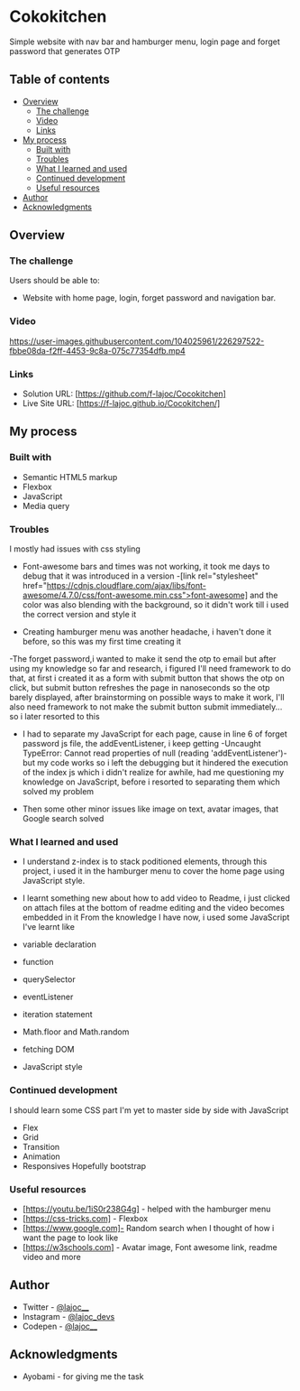 # Cokokitchen 
Simple website with nav bar and hamburger menu, login page and forget password that generates OTP

## Table of contents

- [Overview](#overview)
  - [The challenge](#the-challenge)
  - [Video](#video)
  - [Links](#links)
- [My process](#my-process)
  - [Built with](#built-with)
  - [Troubles](#troubles)
  - [What I learned and used](#what-i-learned-and-used)
  - [Continued development](#continued-development)
  - [Useful resources](#useful-resources)
- [Author](#author)
- [Acknowledgments](#acknowledgments)

## Overview

### The challenge

Users should be able to:

- Website with home page, login, forget password and navigation bar.

### Video 


https://user-images.githubusercontent.com/104025961/226297522-fbbe08da-f2ff-4453-9c8a-075c77354dfb.mp4




### Links

- Solution URL: [https://github.com/f-lajoc/Cocokitchen] 
- Live Site URL: [https://f-lajoc.github.io/Cocokitchen/]

## My process

### Built with

- Semantic HTML5 markup
- Flexbox
- JavaScript
- Media query

### Troubles

I mostly had issues with css styling

- Font-awesome bars and times was not working, it took me days to debug that it was introduced in a version -[link rel="stylesheet" href="https://cdnjs.cloudflare.com/ajax/libs/font-awesome/4.7.0/css/font-awesome.min.css">font-awesome] and the color was also blending with the background, so it didn't work till i used the correct version and style it

- Creating hamburger menu was another headache, i haven't done it before, so this was my first time creating it

-The forget password,i wanted to make it send the otp to email but after using my knowledge so far and research, i figured I'll need framework to do that, at first i created it as a form with submit button that shows the otp on click, but submit button refreshes the page in nanoseconds so the otp barely displayed, after brainstorming on possible ways to make it work, I'll also need framework to not make the submit button submit immediately... so i later resorted to this

- I had to separate my JavaScript for each page, cause in line 6 of forget password js file, the addEventListener, i keep getting -Uncaught TypeError: Cannot read properties of null (reading 'addEventListener')- but my code works so i left the debugging but it hindered the execution of the index js which i didn't realize for awhile, had me questioning my knowledge on JavaScript, before i resorted to separating them which solved my problem

- Then some other minor issues like image on text, avatar images, that Google search solved

### What I learned and used

- I understand z-index is to stack poditioned elements, through this project, i used it in the hamburger menu to cover the home page using JavaScript style.
- I learnt something new about how to add video to Readme, i just clicked on attach files at the bottom of readme editing and the video becomes embedded in it
From the knowledge I have now, i used some JavaScript I've learnt like

- variable declaration
- function
- querySelector
- eventListener
- iteration statement
- Math.floor and Math.random
- fetching DOM
- JavaScript style

### Continued development

I should learn some CSS part I'm yet to master side by side with JavaScript 
- Flex
- Grid
- Transition
- Animation
- Responsives
Hopefully bootstrap

### Useful resources
- [https://youtu.be/1iS0r238G4g] - helped with the hamburger menu
- [https://css-tricks.com] - Flexbox
- [https://www.google.com]- Random search when I thought of how i want the page to look like
- [https://w3schools.com] - Avatar image, Font awesome link, readme video and more

## Author

- Twitter - [@lajoc__](https://www.twitter.com/lajoc__)
- Instagram - [@lajoc_devs](https://www.instagram.com/lajoc_devs)
- Codepen - [@lajoc__](https://codepen.io/lajoc__/pen/bGvYWjR)

## Acknowledgments
- Ayobami - for giving me the task
